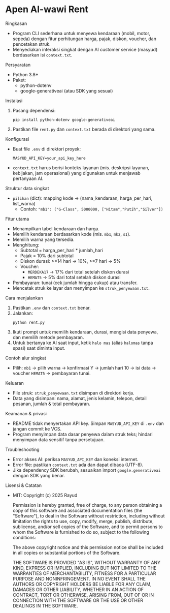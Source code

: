 # Apen Al-wawi Rent

Ringkasan
- Program CLI sederhana untuk menyewa kendaraan (mobil, motor, sepeda) dengan fitur perhitungan harga, pajak, diskon, voucher, dan pencetakan struk.
- Menyediakan interaksi singkat dengan AI customer service (masyud) berdasarkan isi `context.txt`.

Persyaratan
- Python 3.8+
- Paket:
  - python-dotenv
  - google-generativeai (atau SDK yang sesuai)

Instalasi
1. Pasang dependensi:
   ```
   pip install python-dotenv google-generativeai
   ```
2. Pastikan file `rent.py` dan `context.txt` berada di direktori yang sama.

Konfigurasi
- Buat file `.env` di direktori proyek:
  ```
  MASYUD_API_KEY=your_api_key_here
  ```
- `context.txt` harus berisi konteks layanan (mis. deskripsi layanan, kebijakan, jam operasional) yang digunakan untuk menjawab pertanyaan AI.

Struktur data singkat
- `pilihan` (dict): mapping kode -> (nama_kendaraan, harga_per_hari, list_warna)
  - Contoh: `"mb1": ("G-Class", 5000000, ["Hitam","Putih","Silver"])`

Fitur utama
- Menampilkan tabel kendaraan dan harga.
- Memilih kendaraan berdasarkan kode (mis. `mb1`, `mk2`, `s1`).
- Memilih warna yang tersedia.
- Menghitung:
  - Subtotal = harga_per_hari * jumlah_hari
  - Pajak = 10% dari subtotal
  - Diskon durasi: >=14 hari -> 10%, >=7 hari -> 5%
  - Voucher: 
    - `MERDEKA17` -> 17% dari total setelah diskon durasi
    - `HEMAT5` -> 5% dari total setelah diskon durasi
- Pembayaran: tunai (cek jumlah hingga cukup) atau transfer.
- Mencetak struk ke layar dan menyimpan ke `struk_penyewaan.txt`.

Cara menjalankan
1. Pastikan `.env` dan `context.txt` benar.
2. Jalankan:
   ```
   python rent.py
   ```
3. Ikuti prompt untuk memilih kendaraan, durasi, mengisi data penyewa, dan memilih metode pembayaran.
4. Untuk bertanya ke AI saat input, ketik `halo mas` (alias `halomas` tanpa spasi) saat diminta input.

Contoh alur singkat
- Pilih: `mb1` -> pilih warna -> konfirmasi Y -> jumlah hari 10 -> isi data -> voucher `HEMAT5` -> pembayaran tunai.

Keluaran
- File struk: `struk_penyewaan.txt` disimpan di direktori kerja.
- Data yang disimpan: nama, alamat, jenis kelamin, telepon, detail pesanan, jumlah & total pembayaran.

Keamanan & privasi
- README tidak menyertakan API key. Simpan `MASYUD_API_KEY` di `.env` dan jangan commit ke VCS.
- Program menyimpan data dasar penyewa dalam struk teks; hindari menyimpan data sensitif tanpa persetujuan.

Troubleshooting
- Error akses AI: periksa `MASYUD_API_KEY` dan koneksi internet.
- Error file: pastikan `context.txt` ada dan dapat dibaca (UTF-8).
- Jika dependency SDK berubah, sesuaikan import `google.generativeai` dengan SDK yang benar.

Lisensi & Catatan
- MIT:
  Copyright (c) 2025 Rayud

  Permission is hereby granted, free of charge, to any person obtaining a copy
  of this software and associated documentation files (the "Software"), to deal
  in the Software without restriction, including without limitation the rights
  to use, copy, modify, merge, publish, distribute, sublicense, and/or sell
  copies of the Software, and to permit persons to whom the Software is
  furnished to do so, subject to the following conditions:

  The above copyright notice and this permission notice shall be included in all
  copies or substantial portions of the Software.

  THE SOFTWARE IS PROVIDED "AS IS", WITHOUT WARRANTY OF ANY KIND, EXPRESS OR
  IMPLIED, INCLUDING BUT NOT LIMITED TO THE WARRANTIES OF MERCHANTABILITY,
  FITNESS FOR A PARTICULAR PURPOSE AND NONINFRINGEMENT. IN NO EVENT SHALL THE
  AUTHORS OR COPYRIGHT HOLDERS BE LIABLE FOR ANY CLAIM, DAMAGES OR OTHER
  LIABILITY, WHETHER IN AN ACTION OF CONTRACT, TORT OR OTHERWISE, ARISING FROM,
  OUT OF OR IN CONNECTION WITH THE SOFTWARE OR THE USE OR OTHER DEALINGS IN THE
  SOFTWARE.
